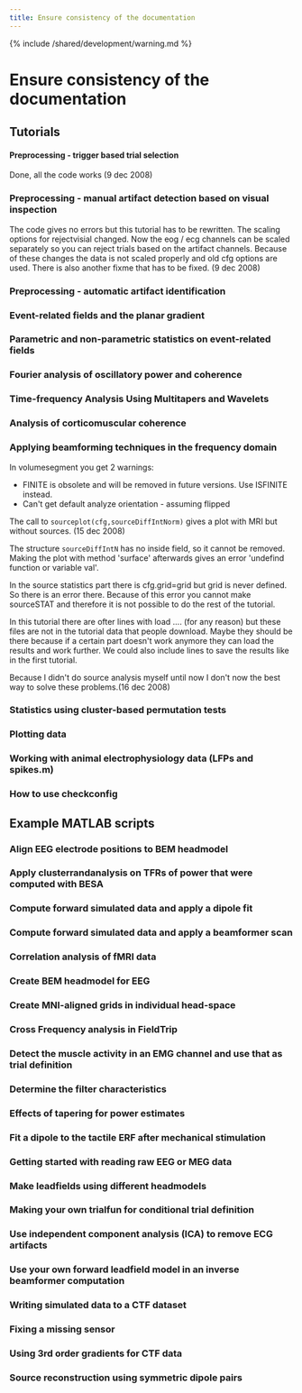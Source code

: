 ```yaml
---
title: Ensure consistency of the documentation
---
```


{% include /shared/development/warning.md %}

# Ensure consistency of the documentation

## Tutorials

#### Preprocessing - trigger based trial selection

Done, all the code works (9 dec 2008)

### Preprocessing - manual artifact detection based on visual inspection

The code gives no errors but this tutorial has to be rewritten. The scaling options for rejectvisial changed. Now the eog / ecg channels can be scaled separately so you can reject trials based on the artifact channels. Because of these changes the data is not scaled properly and old cfg options are used.
There is also another fixme that has to be fixed. (9 dec 2008)

### Preprocessing - automatic artifact identification

### Event-related fields and the planar gradient

### Parametric and non-parametric statistics on event-related fields

### Fourier analysis of oscillatory power and coherence

### Time-frequency Analysis Using Multitapers and Wavelets

### Analysis of corticomuscular coherence

### Applying beamforming techniques in the frequency domain

In volumesegment you get 2 warnings:

- FINITE is obsolete and will be removed in future versions. Use ISFINITE instead.
- Can't get default analyze orientation - assuming flipped

The call to `sourceplot(cfg,sourceDiffIntNorm)` gives a plot with MRI but without sources. (15 dec 2008)

The structure `sourceDiffIntN` has no inside field, so it cannot be removed. Making the plot with method 'surface' afterwards gives an error 'undefind function or variable val'.

In the source statistics part there is cfg.grid=grid but grid is never defined. So there is an error there. Because of this error you cannot make sourceSTAT and therefore it is not possible to do the rest of the tutorial.

In this tutorial there are ofter lines with load .... (for any reason) but these files are not in the tutorial data that people download. Maybe they should be there because if a certain part doesn't work anymore they can load the results and work further. We could also include lines to save the results like in the first tutorial.

Because I didn't do source analysis myself until now I don't now the best way to solve these problems.(16 dec 2008)

### Statistics using cluster-based permutation tests

### Plotting data

### Working with animal electrophysiology data (LFPs and spikes.m)

### How to use checkconfig

## Example MATLAB scripts

### Align EEG electrode positions to BEM headmodel

### Apply clusterrandanalysis on TFRs of power that were computed with BESA

### Compute forward simulated data and apply a dipole fit

### Compute forward simulated data and apply a beamformer scan

### Correlation analysis of fMRI data

### Create BEM headmodel for EEG

### Create MNI-aligned grids in individual head-space

### Cross Frequency analysis in FieldTrip

### Detect the muscle activity in an EMG channel and use that as trial definition

### Determine the filter characteristics

### Effects of tapering for power estimates

### Fit a dipole to the tactile ERF after mechanical stimulation

### Getting started with reading raw EEG or MEG data

### Make leadfields using different headmodels

### Making your own trialfun for conditional trial definition

### Use independent component analysis (ICA) to remove ECG artifacts

### Use your own forward leadfield model in an inverse beamformer computation

### Writing simulated data to a CTF dataset

### Fixing a missing sensor

### Using 3rd order gradients for CTF data

### Source reconstruction using symmetric dipole pairs

